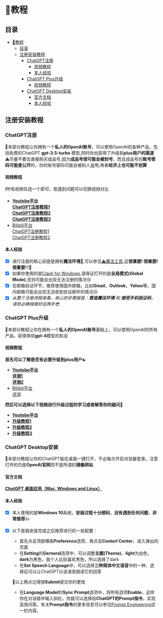 # 📝教程

## 目录
- [📝教程](#教程)
  - [目录](#目录)
  - [注册安装教程](#注册安装教程)
    - [ChatGPT注册](#chatgpt注册)
      - [视频教程](#视频教程)
      - [本人经验](#本人经验)
    - [ChatGPT Plus升级](#chatgpt-plus升级)
      - [视频教程](#视频教程-1)
    - [ChatGPT Desktop安装](#chatgpt-desktop安装)
      - [官方文档](#官方文档)
      - [本人经验](#本人经验-1)

## 注册安装教程
### ChatGPT注册
🎈本部分教程让你拥有一个**私人的OpenAI账号**，可以使用OpenAI的各种产品，包括免费的ChatGPT **gpt-3.5-turbo** 模型,同时你也获得了升级到**plus用户的渠道**  
⚠尽量不要去直接购买成品号,因为**成品号很可能会被封号**，而且成品号的**账号密码可能是公开**的，你的账号密码可能会被别人盗用,再者**经济上也可能不划算**  
#### 视频教程
❗所有视频任选一个即可，若遇到问题可以切换视频对比  
* **[Youtobe平台](https://www.youtube.com/)**  
**[ChatGPT注册教程1](https://www.youtube.com/watch?v=NWJeRBMpsx8&t=612s)**    
**[ChatGPT注册教程2](https://www.youtube.com/watch?v=kNVOKKLgQRQ)**  
**[ChatGPT注册教程3](https://www.youtube.com/watch?v=ceN1Sly-QuI)**  
* [Bilibili平台](https://www.bilibili.com/)  
[ChatGPT注册教程1](https://www.bilibili.com/video/BV13A41167om/?spm_id_from=333.337.search-card.all.click)    
[ChatGPT注册教程2](https://www.bilibili.com/video/BV1YM4y1D7bs/?spm_id_from=333.337.search-card.all.click)    

#### 本人经验
- [x] 进行注册的核心前提是拥有**魔法环境**👀,可以参见[⚠魔法工具](https://github.com/MossDream/Powerful-Tools-Instruction/tree/main/VPN),这**很重要! 很重要! 很重要**!!!💖
- [x] 如果你使用的是[Clash for Windows](https://github.com/MossDream/Powerful-Tools-Instruction/tree/main/VPN/Clash%20for%20Windows),请保证打开的是**全局模式(Global Mode)**,否则可能会出现无法注册的情况😢
- [x] 在邮箱验证环节，推荐使用国外邮箱，比如**Gmail**，**Outlook**，**Yahoo**等，国内邮箱可能会出现无法收到验证邮件的情况😒
- [x] *从整个注册流程来看，核心的步骤就是：**营造魔法环境** 和 **接受手机验证码**，请务必确保做好这两步😎*

### ChatGPT Plus升级
🎈本部分教程让你在拥有一个**私人的OpenAI账号**基础上，可以使用OpenAI的所有产品，获得体验**gpt-4**模型的机会
#### 视频教程
**首先可以了解是否有必要升级到plus用户**☯  
* **[Youtobe平台](https://www.youtube.com/)**  
**[评测1](https://www.youtube.com/watch?v=EuU8dPTPmDw)**  
**[评测2](https://www.youtube.com/watch?v=h8GEbEMFG3s)**  
* [Bilibili平台](https://www.bilibili.com/)  
[评测](https://www.bilibili.com/video/BV1dT411q7ek/?spm_id_from=333.337.search-card.all.click)  

**然后可以选择以下视频进行升级过程的学习或者解答你的疑问**👀
* **[Youtobe平台](https://www.youtube.com/)**
* **[升级教程1](https://www.youtube.com/watch?v=9zQmwBknYaU)**
* **[升级教程2](https://www.youtube.com/watch?v=UBbD7SJx_js)**
* **[升级教程3](https://www.youtube.com/watch?v=trtnE0Clcis)**

### ChatGPT Desktop安装
🎈本部分教程让你的ChatGPT能在桌面一键打开，不必每次开启浏览器登录。注意打开的仍是**OpenAI官网**而不是所谓的**镜像网站** 
#### 官方文档
**[ChatGPT 桌面应用（Mac, Windows and Linux）](https://github.com/lencx/ChatGPT/blob/main/README-ZH_CN.md)**  

#### 本人经验
- [x] 本人使用的是**Windows 10**系统，**安装过程十分顺利**，**没有遇到任何问题**，**非常推荐**👍
- [x] 以下是我安装完成之后推荐进行的一些配置：
     * 首先点击顶部横条**Preference**选项，再点击**Contorl Center**，进入弹出的页面
     * 在**Setting**的**Gerneral**选项中，可以调整**主题(Theme)**，**light**为白色，**dark**为黑色，我个人比较喜欢黑色，所以选择了dark
     * 在**Set Speech Language**中，可以选择**三种简体中文语音**中的一种，选择后可以让ChatGPT以该语音朗读它的回答
  
     🎁以上两点记得按**Submit**提交你的更改
     
     * 在**Language Model**的**Sync Prompt**选项中，将所有选项**Enable**，这样你在对话框中输入斜杠，你就可以选择给**ChatGPT的Prompt指令**，实现高效问答。有关**Prompt指令**的更多信息可以参见[Prompt Engineering](#prompt-engineering)这一栏内容。


